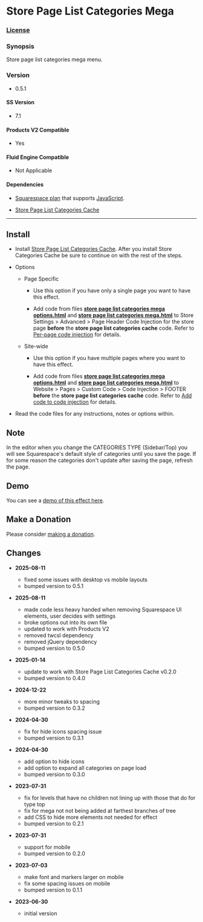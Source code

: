 # Store Page List Categories Mega

### [License][1]

### Synopsis

Store page list categories mega menu.

### Version

  * 0.5.1

#### SS Version

  * 7.1

#### Products V2 Compatible

  * Yes

#### Fluid Engine Compatible

  * Not Applicable

#### Dependencies

  * [Squarespace plan][2] that supports [JavaScript][3].
  
  * [Store Page List Categories Cache][4]

---

## Install

* Install [Store Page List Categories Cache][4]. After you install Store
  Categories Cache be sure to continue on with the rest of the steps.
  
* Options

  * Page Specific
  
    * Use this option if you have only a single page you want to have this
      effect.
      
    * Add code from files **[store page list categories mega options.html][5]**
      and **[store page list categories mega.html][6]** to Store Settings >
      Advanced > Page Header Code Injection for the store page **before** the
      **store page list categories cache** code. Refer to [Per-page code
      injection][7] for details.
      
  * Site-wide
  
    * Use this option if you have multiple pages where you want to have this
      effect.
      
    * Add code from files **[store page list categories mega options.html][5]**
      and **[store page list categories mega.html][6]** to Website > Pages >
      Custom Code > Code Injection > FOOTER **before** the **store page list
      categories cache** code. Refer to [Add code to code injection][8] for
      details.
      
* Read the code files for any instructions, notes or options within.

## Note

In the editor when you change the CATEGORIES TYPE (Sidebar/Top) you will see
Squarespace's default style of categories until you save the page. If for some
reason the categories don't update after saving the page, refresh the page.

## Demo

You can see a [demo of this effect here][9].

## Make a Donation

Please consider [making a donation][10].

## Changes

* **2025-08-11**

  * fixed some issues with desktop vs mobile layouts
  * bumped version to 0.5.1
  
* **2025-08-11**

  * made code less heavy handed when removing Squarespace UI elements, user
    decides with settings
  * broke options out into its own file
  * updated to work with Products V2
  * removed twcsl dependency
  * removed jQuery dependency
  * bumped version to 0.5.0
  
* **2025-01-14**

  * update to work with Store Page List Categories Cache v0.2.0
  * bumped version to 0.4.0
  
* **2024-12-22**

  * more minor tweaks to spacing
  * bumped version to 0.3.2
  
* **2024-04-30**

  * fix for hide icons spacing issue
  * bumped version to 0.3.1
  
* **2024-04-30**

  * add option to hide icons
  * add option to expand all categories on page load
  * bumped version to 0.3.0
  
* **2023-07-31**

  * fix for levels that have no children not lining up with those that do for
    type top
  * fix for mega not not being added at farthest branches of tree
  * add CSS to hide more elements not needed for effect
  * bumped version to 0.2.1
  
* **2023-07-31**

  * support for mobile
  * bumped version to 0.2.0
  
* **2023-07-03**

  * make font and markers larger on mobile
  * fix some spacing issues on mobile
  * bumped version to 0.1.1
  
* **2023-06-30**

  * initial version

[1]: https://github.com/tomsWebConsulting/twcsl/blob/main/LICENSE.txt#L1
[2]: https://www.squarespace.com/pricing
[3]: https://en.wikipedia.org/wiki/JavaScript
[4]: https://github.com/tomsWebConsulting/twcsl/tree/main/v7.1/Page/Store/List/Store%20Page%20List%20Categories%20Cache#store-page-list-categories-cache
[5]: store%20page%20list%20categories%20mega%20options.html#L1
[6]: store%20page%20list%20categories%20mega.html#L1
[7]: https://support.squarespace.com/hc/en-us/articles/205815908-Using-code-injection#toc-per-page-code-injection
[8]: https://support.squarespace.com/hc/en-us/articles/205815908-Using-code-injection#toc-add-code-to-code-injection
[9]: https://toms-web-consulting-demos.squarespace.com/store-page-list-categories-mega?password=twcdemos
[10]: https://github.com/tomsWebConsulting/twcsl#make-a-donation

